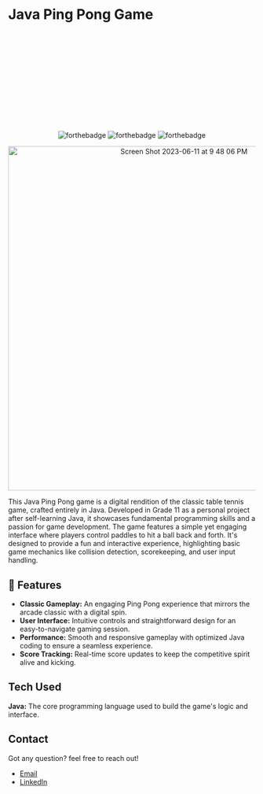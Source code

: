 
# Java Ping Pong Game
<p align="center" style="margin-top: 220px">
   <img src="https://github.com/MoschellaV/PortfolioWebsite/assets/58868225/6179dea6-7abb-41d4-9b1b-0dd13926a31f" alt="forthebadge">

   <img src="https://github.com/MoschellaV/PortfolioWebsite/assets/58868225/40b00804-e27f-4f9c-8018-b9556001548a" alt="forthebadge">

   <img src="https://github.com/MoschellaV/PortfolioWebsite/assets/58868225/ffe90b96-25d5-4bea-bbae-fe63f3070b1e" alt="forthebadge">

</p>

<p align="center">
  
 <img width="700" alt="Screen Shot 2023-06-11 at 9 48 06 PM" src="https://github.com/GavraMG/Java-Ping-Pong-Game/assets/145468935/8da1fc63-0170-4dd4-a182-f4d89a0e7619">

</p>

This Java Ping Pong game is a digital rendition of the classic table tennis game, crafted entirely in Java. Developed in Grade 11 as a personal project after self-learning Java, it showcases fundamental programming skills and a passion for game development. The game features a simple yet engaging interface where players control paddles to hit a ball back and forth. It's designed to provide a fun and interactive experience, highlighting basic game mechanics like collision detection, scorekeeping, and user input handling.


## 🚀 Features

- **Classic Gameplay:** An engaging Ping Pong experience that mirrors the arcade classic with a digital spin.
- **User Interface:** Intuitive controls and straightforward design for an easy-to-navigate gaming session.
- **Performance:** Smooth and responsive gameplay with optimized Java coding to ensure a seamless experience.
- **Score Tracking:** Real-time score updates to keep the competitive spirit alive and kicking.


## Tech Used

**Java:** The core programming language used to build the game's logic and interface.



## Contact

Got any question? feel free to reach out!

- [Email](mailto:markusgavra@gmail.com)
- [LinkedIn](https://www.linkedin.com/in/markus-gavra)
